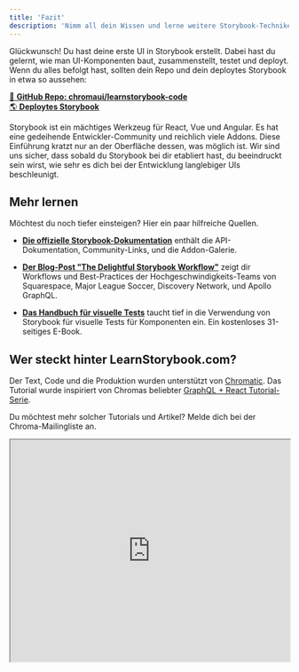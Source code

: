 ```yaml
---
title: 'Fazit'
description: 'Nimm all dein Wissen und lerne weitere Storybook-Techniken'
---
```


Glückwunsch! Du hast deine erste UI in Storybook erstellt. Dabei hast du gelernt, wie man UI-Komponenten baut, zusammenstellt, testet und deployt. Wenn du alles befolgt hast, sollten dein Repo und dein deploytes Storybook in etwa so aussehen:

[📕 **GitHub Repo: chromaui/learnstorybook-code**](https://github.com/chromaui/learnstorybook-code)
<br/>
[🌎 **Deploytes Storybook**](https://clever-banach-415c03.netlify.app/)

Storybook ist ein mächtiges Werkzeug für React, Vue und Angular. Es hat eine gedeihende Entwickler-Community und reichlich viele Addons. Diese Einführung kratzt nur an der Oberfläche dessen, was möglich ist. Wir sind uns sicher, dass sobald du Storybook bei dir etabliert hast, du beeindruckt sein wirst, wie sehr es dich bei der Entwicklung langlebiger UIs beschleunigt.

## Mehr lernen

Möchtest du noch tiefer einsteigen? Hier ein paar hilfreiche Quellen.

- [**Die offizielle Storybook-Dokumentation**](https://storybook.js.org/docs/react/get-started/introduction) enthält die API-Dokumentation, Community-Links, und die Addon-Galerie.

- [**Der Blog-Post "The Delightful Storybook Workflow"**](https://blog.hichroma.com/the-delightful-storybook-workflow-b322b76fd07) zeigt dir Workflows und Best-Practices der Hochgeschwindigkeits-Teams von Squarespace, Major League Soccer, Discovery Network, und Apollo GraphQL.

- [**Das Handbuch für visuelle Tests**](https://www.learnstorybook.com/visual-testing-handbook/) taucht tief in die Verwendung von Storybook für visuelle Tests für Komponenten ein. Ein kostenloses 31-seitiges E-Book.

## Wer steckt hinter LearnStorybook.com?

Der Text, Code und die Produktion wurden unterstützt von [Chromatic](http://blog.hichroma.com/). Das Tutorial wurde inspiriert von Chromas beliebter [GraphQL + React Tutorial-Serie](https://blog.hichroma.com/graphql-react-tutorial-part-1-6-d0691af25858).

Du möchtest mehr solcher Tutorials und Artikel? Melde dich bei der Chroma-Mailingliste an.

<iframe style="height:400px;width:100%;max-width:800px;margin:0px auto;" src="https://upscri.be/bface0?as_embed"></iframe>
